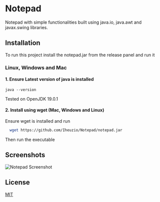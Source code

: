 
# Notepad 

Notepad with simple functionalities built using java.io, java.awt and javax.swing libraries. 




## Installation

To run this project install the notepad.jar from the release panel and run it 

### Linux, Windows and Mac
#### 1. Ensure Latest version of java is installed
```
java --version
```
Tested on OpenJDK 19.0.1

#### 2. Install using wget (Mac, Windows and Linux)
Ensure wget is installed and run 
```bash
  wget https://github.com/Iheuzio/Notepad/notepad.jar
```
Then run the executable





## Screenshots

![Notepad Screenshot](https://cdn.discordapp.com/attachments/785302209596358690/1041561394694340608/delete.png)


## License

[MIT](https://choosealicense.com/licenses/mit/)

